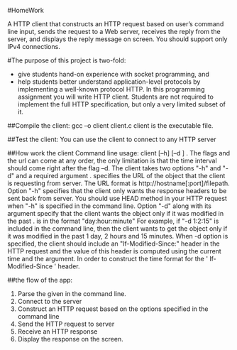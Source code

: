 #HomeWork

A HTTP client that constructs an HTTP request based on user’s command line input, sends
the request to a Web server, receives the reply from the server, and displays the reply
message on screen. You should support only IPv4 connections.


#The purpose of this project is two-fold:
- give students hand-on experience with socket programming, and
- help students better understand application-level protocols by implementing a
well-known protocol HTTP. In this programming assignment you will write HTTP
client. Students are not required to implement the full HTTP specification, but only a very
limited subset of it.


##Compile the client:
gcc –o client client.c
client is the executable file.

##Test the client:
You can use the client to connect to any HTTP server

##How work the client
Command line usage: client [–h] [–d <time-interval>] <URL>. The flags and the url can
come at any order, the only limitation is that the time interval should come right after the
flag –d.
The client takes two options "-h" and "-d" and a required argument <URL>.
<URL> specifies the URL of the object that the client is requesting from server. The URL
format is http://hostname[:port]/filepath.
Option "-h" specifies that the client only wants the response headers to be sent back from
server. You should use HEAD method in your HTTP request when "-h" is specified in the
command line.
Option "-d" along with its argument <time-interval> specify that the client wants the object
only if it was modified in the past <time-interval>. <time-interval> is in the format
"day:hour:minute" For example, if "-d 1:2:15" is included in the command line, then the
client wants to get the object only if it was modified in the past 1 day, 2 hours and 15
minutes. When -d option is specified, the client should include an "If-Modified-Since:"
header in the HTTP request and the value of this header is computed using the current time
and the <time-interval> argument. In order to construct the time format for the ' If-
Modified-Since ' header.



##the flow of the app:
1. Parse the <URL> given in the command line.
2. Connect to the server
3. Construct an HTTP request based on the options specified in the command line
4. Send the HTTP request to server
5. Receive an HTTP response
6. Display the response on the screen.
